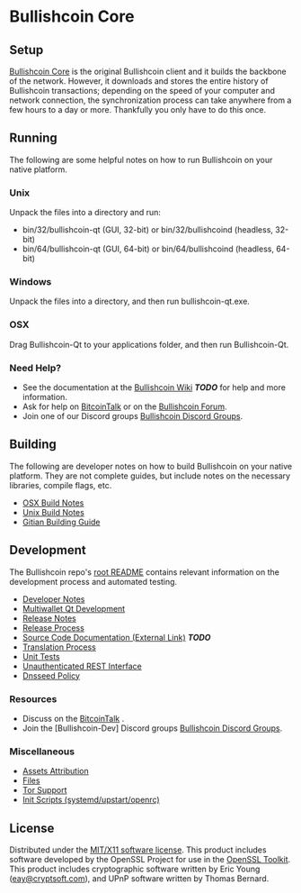 Bullishcoin Core
=====================

Setup
---------------------
[Bullishcoin Core](http://Bullishcoincoin.com) is the original Bullishcoin client and it builds the backbone of the network. However, it downloads and stores the entire history of Bullishcoin transactions; depending on the speed of your computer and network connection, the synchronization process can take anywhere from a few hours to a day or more. Thankfully you only have to do this once.

Running
---------------------
The following are some helpful notes on how to run Bullishcoin on your native platform.

### Unix

Unpack the files into a directory and run:

- bin/32/bullishcoin-qt (GUI, 32-bit) or bin/32/bullishcoind (headless, 32-bit)
- bin/64/bullishcoin-qt (GUI, 64-bit) or bin/64/bullishcoind (headless, 64-bit)

### Windows

Unpack the files into a directory, and then run bullishcoin-qt.exe.

### OSX

Drag Bullishcoin-Qt to your applications folder, and then run Bullishcoin-Qt.

### Need Help?

* See the documentation at the [Bullishcoin Wiki](https://en.bitcoin.it/wiki/Main_Page) ***TODO***
for help and more information.
* Ask for help on [BitcoinTalk](https://bitcointalk.org/index.php) or on the [Bullishcoin Forum](http://Bullishcoincoin.com/).
* Join one of our Discord groups [Bullishcoin Discord Groups](https://discord.gg/YcnvMqt).

Building
---------------------
The following are developer notes on how to build Bullishcoin on your native platform. They are not complete guides, but include notes on the necessary libraries, compile flags, etc.

- [OSX Build Notes](build-osx.md)
- [Unix Build Notes](build-unix.md)
- [Gitian Building Guide](gitian-building.md)

Development
---------------------
The Bullishcoin repo's [root README](https://github.com/eastcoastcrypto/Bullishcoin/blob/master/README.md) contains relevant information on the development process and automated testing.

- [Developer Notes](developer-notes.md)
- [Multiwallet Qt Development](multiwallet-qt.md)
- [Release Notes](release-notes.md)
- [Release Process](release-process.md)
- [Source Code Documentation (External Link)](https://dev.visucore.com/bitcoin/doxygen/) ***TODO***
- [Translation Process](translation_process.md)
- [Unit Tests](unit-tests.md)
- [Unauthenticated REST Interface](REST-interface.md)
- [Dnsseed Policy](dnsseed-policy.md)

### Resources

* Discuss on the [BitcoinTalk](https://bitcointalk.org/index.php?topic=1262920.0) .
* Join the [Bullishcoin-Dev] Discord groups [Bullishcoin Discord Groups](https://discord.gg/YcnvMqt).

### Miscellaneous
- [Assets Attribution](assets-attribution.md)
- [Files](files.md)
- [Tor Support](tor.md)
- [Init Scripts (systemd/upstart/openrc)](init.md)

License
---------------------
Distributed under the [MIT/X11 software license](http://www.opensource.org/licenses/mit-license.php).
This product includes software developed by the OpenSSL Project for use in the [OpenSSL Toolkit](https://www.openssl.org/). This product includes
cryptographic software written by Eric Young ([eay@cryptsoft.com](mailto:eay@cryptsoft.com)), and UPnP software written by Thomas Bernard.
